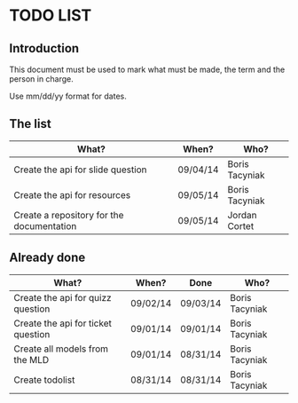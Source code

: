 # TODO LIST

## Introduction

This document must be used to mark what must be made, the term and the person in charge.

Use mm/dd/yy format for dates.

## The list

What?                                                        | When?  | Who?
-------------------------------------------------------------|--------|------
Create the api for slide question                            |09/04/14|Boris Tacyniak
Create the api for resources                                 |09/05/14|Boris Tacyniak
Create a repository for the documentation                    |09/05/14|Jordan Cortet

## Already done

What?                                                        | When?  | Done   | Who?
-------------------------------------------------------------|--------|--------|------
Create the api for quizz question                            |09/02/14|09/03/14|Boris Tacyniak
Create the api for ticket question                           |09/01/14|09/01/14|Boris Tacyniak
Create all models from the MLD                               |09/01/14|08/31/14|Boris Tacyniak
Create todolist                                              |08/31/14|08/31/14|Boris Tacyniak
